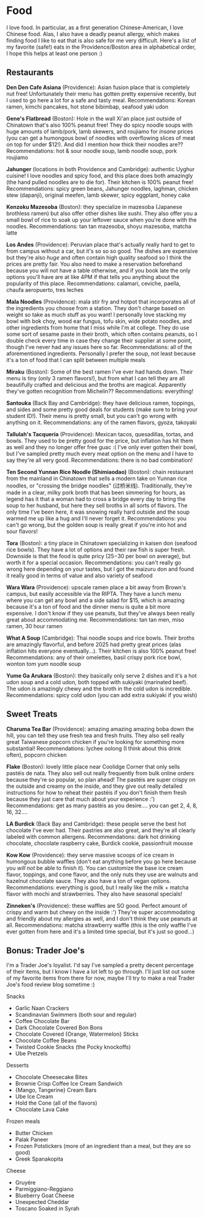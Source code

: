 # Food

I love food. In particular, as a first generation Chinese-American, I love Chinese food. Alas, I also have a deadly peanut allergy, which makes finding food I like to eat that is also safe for me very difficult. Here's a list of my favorite (safe!) eats in the Providence/Boston area in alphabetical order, I hope this helps at least one person :)

## Restaurants

**Den Den Cafe Asiana** (Providence): Asian fusion place that is completely nut free! Unfortunately their menu has gotten pretty expensive recently, but I used to go here a lot for a safe and tasty meal. Recommendations: Korean ramen, kimchi pancakes, hot stone bibimbap, seafood yaki udon

**Gene's Flatbread** (Boston): Hole in the wall Xi'an place just outside of Chinatown that's also 100% peanut free! They do spicy noodle soups with huge amounts of lamb/pork, lamb skewers, and roujiamo for *insane* prices (you can get a humongous bowl of noodles with overflowing slices of meat on top for under $12!). And did I mention how thick their noodles are?? Recommendations: hot & sour noodle soup, lamb noodle soup, pork roujiamo

**Jahunger** (locations in both Providence and Cambridge): authentic Uyghur cuisine! I love noodles and spicy food, and this place does both amazingly (the hand pulled noodles are to die for). Their kitchen is 100% peanut free! Recommendations: spicy green beans, Jahunger noodles, laghman, chicken stew (dapanji), original meefen, lamb skewer, spicy eggplant, honey cake

**Kenzoku Mazesoba** (Boston): they specialize in mazesoba (Japanese brothless ramen) but also offer other dishes like sushi. They also offer you a small bowl of rice to soak up your leftover sauce when you're done with the noodles. Recommendations: tan tan mazesoba, shoyu mazesoba, matcha latte

**Los Andes** (Providence): Peruvian place that's actually really hard to get to from campus without a car, but it's so so so good. The dishes are expensive but they're also *huge* and often contain high quality seafood so I think the prices are pretty fair. You also need to make a reservation beforehand because you will not have a table otherwise, and if you book late the only options you'll have are at like 4PM if that tells you anything about the popularity of this place. Recommendations: calamari, ceviche, paella, chaufa aeropuerto, tres leches

**Mala Noodles** (Providence): mala stir fry and hotpot that incorporates all of the ingredients you choose from a station. They don't charge based on weight so take as much stuff as you want! I personally love stacking my bowl with bok choy, wood ear fungus, tofu skin, wide potato noodles, and other ingredients from home that I miss while I'm at college. They do use some sort of sesame paste in their broth, which often contains peanuts, so I double check every time in case they change their supplier at some point, though I've never had any issues here so far. Recommendations: all of the aforementioned ingredients. Personally I prefer the soup, not least because it's a ton of food that I can split between multiple meals

**Miraku** (Boston): Some of the best ramen I've ever had hands down. Their menu is tiny (only 3 ramen flavors!), but from what I can tell they are all beautifully crafted and delicious and the broths are magical. Apparently they've gotten recognition from Michelin?? Recommendations: everything!

**Santouka** (Back Bay and Cambridge): they have delicious ramen, toppings, and sides and some pretty good deals for students (make sure to bring your student ID!). Their menu is pretty small, but you can't go wrong with anything on it. Recommendations: any of the ramen flavors, gyoza, takoyaki

**Tallulah's Tacqueria** (Providence): Mexican tacos, quesadillas, tortas, and bowls. They used to be pretty good for the price, but inflation has hit them as well and they no longer offer free guac :( I've only ever gotten their bowl, but I've sampled pretty much every meat option on the menu and I have to say they're all very good. Recommendations: there is no bad combination!

**Ten Second Yunnan Rice Noodle (Shimiaodao)** (Boston): chain restaurant from the mainland in Chinatown that sells a modern take on Yunnan rice noodles, or "crossing the bridge noodles" (过桥米线). Traditionally, they're made in a clear, milky pork broth that has been simmering for hours, as legend has it that a woman had to cross a bridge every day to bring the soup to her husband, but here they sell broths in all sorts of flavors. The only time I've been here, it was snowing really hard outside and the soup warmed me up like a hug and I'll never forget it. Recommendations: you can't go wrong, but the golden soup is really great if you're into hot and sour flavors!

**Tora** (Boston): a tiny place in Chinatown specializing in kaisen don (seafood rice bowls). They have a lot of options and their raw fish is super fresh. Downside is that the food is quite pricy ($25-$30 per bowl on average), but worth it for a special occasion. Recommendations: you can't really go wrong here depending on your tastes, but I got the maizuru don and found it really good in terms of value and also variety of seafood

**Wara Wara** (Providence): upscale ramen place a bit away from Brown's campus, but easily accessible via the RIPTA. They have a lunch menu where you can get any bowl and a side salad for $15, which is amazing because it's a ton of food and the dinner menu is quite a bit more expensive. I don't know if they use peanuts, but they've always been really great about accommodating me. Recommendations: tan tan men, miso ramen, 30 hour ramen

**What A Soup** (Cambridge): Thai noodle soups and rice bowls. Their broths are amazingly flavorful, and before 2025 had pretty great prices (alas inflation hits everyone eventually...). Their kitchen is also 100% peanut free! Recommendations: any of their omelettes, basil crispy pork rice bowl, wonton tom yum noodle soup

**Yume Ga Arukara** (Boston): they basically only serve 2 dishes and it's a hot udon soup and a cold udon, both topped with sukiyaki (marinated beef). The udon is amazingly chewy and the broth in the cold udon is incredible. Recommendations: spicy cold udon (you can add extra sukiyaki if you wish)

## Sweet Treats

**Charuma Tea Bar** (Providence): amazing amazing amazing boba down the hill, you can tell they use fresh tea and fresh fruits. They also sell really great Taiwanese popcorn chicken if you're looking for something more substantial! Recommendations: lychee oolong (I think about this drink often), popcorn chicken

**Flake** (Boston): lovely little place near Coolidge Corner that only sells pastéis de nata. They also sell out really frequently from bulk online orders because they're so popular, so plan ahead! The pastéis are super crispy on the outside and creamy on the inside, and they give out really detailed instructions for how to reheat their pastéis if you don't finish them fresh because they just care that much about your experience :') Recommendations: get as many pastéis as you desire…. you can get 2, 4, 8, 16, 32….

**LA Burdick** (Back Bay and Cambridge): these people serve the best hot chocolate I've ever had. Their pastries are also great, and they're all clearly labeled with common allergens. Recommendations: dark hot drinking chocolate, chocolate raspberry cake, Burdick cookie, passionfruit mousse

**Kow Kow** (Providence): they serve massive scoops of ice cream in humongous bubble waffles (don't eat anything before you go here because you *will not* be able to finish it). You can customize the base ice cream flavor, toppings, and cone flavor, and the only nuts they use are walnuts and hazelnut chocolate sauce. They also have a ton of vegan options. Recommendations: everything is good, but I really like the milk + matcha flavor with mochi and strawberries. They also have seasonal specials!

**Zinneken's** (Providence): these waffles are SO good. Perfect amount of crispy and warm but chewy on the inside :') They're super accommodating and friendly about my allergies as well, and I don't think they use peanuts at all. Recommendations: matcha strawberry waffle (this is the only waffle I've ever gotten from here and it's a limited time special, but it's just so good…)

## Bonus: Trader Joe's

I'm a Trader Joe's loyalist. I'd say I've sampled a pretty decent percentage of their items, but I know I have a lot left to go through. I'll just list out some of my favorite items from there for now, maybe I'll try to make a real Trader Joe's food review blog sometime :)

Snacks
* Garlic Naan Crackers
* Scandinavian Swimmers (both sour and regular)
* Coffee Chocolate Bar
* Dark Chocolate Covered Bon Bons
* Chocolate Covered {Orange, Watermelon} Sticks
* Chocolate Coffee Beans
* Twisted Cookie Snacks (the Pocky knockoffs)
* Ube Pretzels

Desserts
* Chocolate Cheesecake Bites
* Brownie Crisp Coffee Ice Cream Sandwich
* {Mango, Tangerine} Cream Bars
* Ube Ice Cream
* Hold the Cone (all of the flavors)
* Chocolate Lava Cake

Frozen meals
* Butter Chicken
* Palak Paneer
* Frozen Potstickers (more of an ingredient than a meal, but they are so good)
* Greek Spanakopita

Cheese
* Gruyére
* Parmiggiano-Reggiano
* Blueberry Goat Cheese
* Unexpected Cheddar
* Toscano Soaked in Syrah